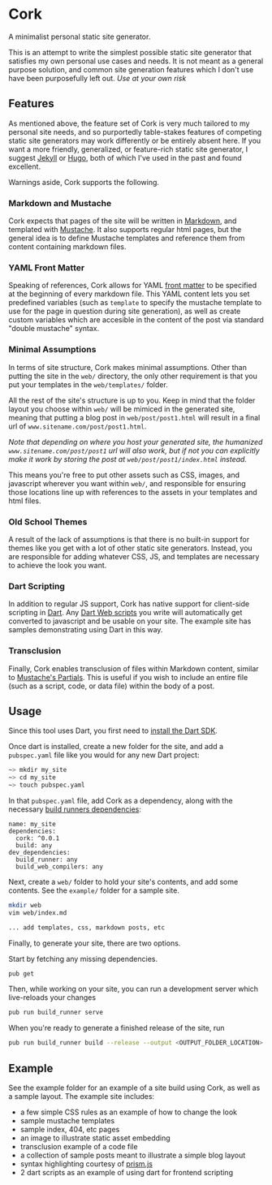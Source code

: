 # Cork
A minimalist personal static site generator.

This is an attempt to write the simplest possible static site generator that satisfies my own personal use cases and needs. It is not meant as a general purpose solution, and common site generation features which I don't use have been purposefully left out. *Use at your own risk*


## Features
As mentioned above, the feature set of Cork is very much tailored to my personal site needs, and so purportedly table-stakes features of competing static site generators may work differently or be entirely absent here. If you want a more friendly, generalized, or feature-rich static site generator, I suggest [Jekyll](https://jekyllrb.com/) or [Hugo](https://gohugo.io/), both of which I've used in the past and found excellent.

Warnings aside, Cork supports the following.

### Markdown and Mustache
Cork expects that pages of the site will be written in [Markdown](https://en.wikipedia.org/wiki/Markdown), and templated with [Mustache](https://mustache.github.io/). It also supports regular html pages, but the general idea is to define Mustache templates and reference them from content containing markdown files.

### YAML Front Matter
Speaking of references, Cork allows for YAML [front matter](https://jekyllrb.com/docs/front-matter/) to be specified at the beginning of every markdown file. This YAML content lets you set predefined variables (such as `template` to specify the mustache template to use for the page in question during site generation), as well as create custom variables which are accesible in the content of the post via standard "double mustache" syntax.

### Minimal Assumptions
In terms of site structure, Cork makes minimal assumptions. Other than putting the site in the `web/` directory, the only other requirement is that you put your templates in the `web/templates/` folder.

All the rest of the site's structure is up to you. Keep in mind that the folder layout you choose within `web/` will be mimiced in the generated site, meaning that putting a blog post in `web/post/post1.html` will result in a final url of `www.sitename.com/post/post1.html`.

*Note that depending on where you host your generated site, the humanized `www.sitename.com/post/post1` url will also work, but if not you can explicitly make it work by storing the post at `web/post/post1/index.html` instead.*

This means you're free to put other assets such as CSS, images, and javascript wherever you want within `web/`, and responsible for ensuring those locations line up with references to the assets in your templates and html files.

### Old School Themes
A result of the lack of assumptions is that there is no built-in support for themes like you get with a lot of other static site generators. Instead, you are responsible for adding whatever CSS, JS, and templates are necessary to achieve the look you want.

### Dart Scripting
In addition to regular JS support, Cork has native support for client-side scripting in [Dart](https://dart.dev/). Any [Dart Web scripts](https://dart.dev/web) you write will automatically get converted to javascript and be usable on your site. The example site has samples demonstrating using Dart in this way.

### Transclusion
Finally, Cork enables transclusion of files within Markdown content, similar to [Mustache's Partials](https://mustache.github.io/mustache.5.html#Partials). This is useful if you wish to include an entire file (such as a script, code, or data file) within the body of a post.


## Usage
Since this tool uses Dart, you first need to [install the Dart SDK](https://dart.dev/get-dart).

Once dart is installed, create a new folder for the site, and add a `pubspec.yaml` file like you would for any new Dart project:

```sh
~> mkdir my_site
~> cd my_site
~> touch pubspec.yaml
```

In that `pubspec.yaml` file, add Cork as a dependency, along with the necessary [build runners dependencies](https://dart.dev/tools/build_runner):

```
name: my_site
dependencies:
  cork: ^0.0.1
  build: any
dev_dependencies:
  build_runner: any
  build_web_compilers: any
```

Next, create a `web/` folder to hold your site's contents, and add some contents. See the `example/` folder for a sample site.

```sh
mkdir web
vim web/index.md

... add templates, css, markdown posts, etc
```

Finally, to generate your site, there are two options.

Start by fetching any missing dependencies.

```sh
pub get
```

Then, while working on your site, you can run a development server which live-reloads your changes

```sh
pub run build_runner serve
```

When you're ready to generate a finished release of the site, run

```sh
pub run build_runner build --release --output <OUTPUT_FOLDER_LOCATION>
```


## Example
See the example folder for an example of a site build using Cork, as well as a sample layout. The example site includes:

- a few simple CSS rules as an example of how to change the look
- sample mustache templates
- sample index, 404, etc pages
- an image to illustrate static asset embedding
- transclusion example of a code file
- a collection of sample posts meant to illustrate a simple blog layout
- syntax highlighting courtesy of [prism.js](https://prismjs.com/)
- 2 dart scripts as an example of using dart for frontend scripting
